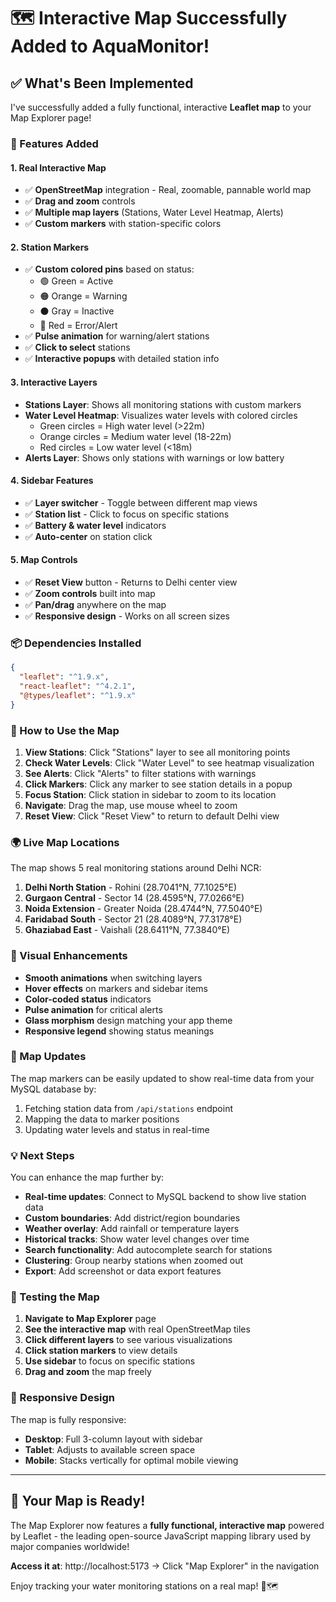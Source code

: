 # 🗺️ Interactive Map Successfully Added to AquaMonitor!

## ✅ What's Been Implemented

I've successfully added a fully functional, interactive **Leaflet map** to your Map Explorer page!

### 🌟 Features Added

#### 1. **Real Interactive Map**
- ✅ **OpenStreetMap** integration - Real, zoomable, pannable world map
- ✅ **Drag and zoom** controls
- ✅ **Multiple map layers** (Stations, Water Level Heatmap, Alerts)
- ✅ **Custom markers** with station-specific colors

#### 2. **Station Markers**
- ✅ **Custom colored pins** based on status:
  - 🟢 Green = Active
  - 🟠 Orange = Warning
  - ⚫ Gray = Inactive
  - 🔴 Red = Error/Alert
- ✅ **Pulse animation** for warning/alert stations
- ✅ **Click to select** stations
- ✅ **Interactive popups** with detailed station info

#### 3. **Interactive Layers**
- **Stations Layer**: Shows all monitoring stations with custom markers
- **Water Level Heatmap**: Visualizes water levels with colored circles
  - Green circles = High water level (>22m)
  - Orange circles = Medium water level (18-22m)
  - Red circles = Low water level (<18m)
- **Alerts Layer**: Shows only stations with warnings or low battery

#### 4. **Sidebar Features**
- ✅ **Layer switcher** - Toggle between different map views
- ✅ **Station list** - Click to focus on specific stations
- ✅ **Battery & water level** indicators
- ✅ **Auto-center** on station click

#### 5. **Map Controls**
- ✅ **Reset View** button - Returns to Delhi center view
- ✅ **Zoom controls** built into map
- ✅ **Pan/drag** anywhere on the map
- ✅ **Responsive design** - Works on all screen sizes

### 📦 Dependencies Installed

```json
{
  "leaflet": "^1.9.x",
  "react-leaflet": "^4.2.1",
  "@types/leaflet": "^1.9.x"
}
```

### 🎯 How to Use the Map

1. **View Stations**: Click "Stations" layer to see all monitoring points
2. **Check Water Levels**: Click "Water Level" to see heatmap visualization
3. **See Alerts**: Click "Alerts" to filter stations with warnings
4. **Click Markers**: Click any marker to see station details in a popup
5. **Focus Station**: Click station in sidebar to zoom to its location
6. **Navigate**: Drag the map, use mouse wheel to zoom
7. **Reset View**: Click "Reset View" to return to default Delhi view

### 🌍 Live Map Locations

The map shows 5 real monitoring stations around Delhi NCR:

1. **Delhi North Station** - Rohini (28.7041°N, 77.1025°E)
2. **Gurgaon Central** - Sector 14 (28.4595°N, 77.0266°E)
3. **Noida Extension** - Greater Noida (28.4744°N, 77.5040°E)
4. **Faridabad South** - Sector 21 (28.4089°N, 77.3178°E)
5. **Ghaziabad East** - Vaishali (28.6411°N, 77.3840°E)

### 🎨 Visual Enhancements

- **Smooth animations** when switching layers
- **Hover effects** on markers and sidebar items
- **Color-coded status** indicators
- **Pulse animation** for critical alerts
- **Glass morphism** design matching your app theme
- **Responsive legend** showing status meanings

### 🔄 Map Updates

The map markers can be easily updated to show real-time data from your MySQL database by:
1. Fetching station data from `/api/stations` endpoint
2. Mapping the data to marker positions
3. Updating water levels and status in real-time

### 💡 Next Steps

You can enhance the map further by:
- **Real-time updates**: Connect to MySQL backend to show live station data
- **Custom boundaries**: Add district/region boundaries
- **Weather overlay**: Add rainfall or temperature layers
- **Historical tracks**: Show water level changes over time
- **Search functionality**: Add autocomplete search for stations
- **Clustering**: Group nearby stations when zoomed out
- **Export**: Add screenshot or data export features

### 🚀 Testing the Map

1. **Navigate to Map Explorer** page
2. **See the interactive map** with real OpenStreetMap tiles
3. **Click different layers** to see various visualizations
4. **Click station markers** to view details
5. **Use sidebar** to focus on specific stations
6. **Drag and zoom** the map freely

### 📱 Responsive Design

The map is fully responsive:
- **Desktop**: Full 3-column layout with sidebar
- **Tablet**: Adjusts to available screen space
- **Mobile**: Stacks vertically for optimal mobile viewing

---

## 🎉 Your Map is Ready!

The Map Explorer now features a **fully functional, interactive map** powered by Leaflet - the leading open-source JavaScript mapping library used by major companies worldwide!

**Access it at**: http://localhost:5173 → Click "Map Explorer" in the navigation

Enjoy tracking your water monitoring stations on a real map! 🌊🗺️